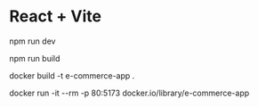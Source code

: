 # React + Vite

npm run dev

npm run build

docker build -t e-commerce-app .

docker run -it --rm -p 80:5173 docker.io/library/e-commerce-app
